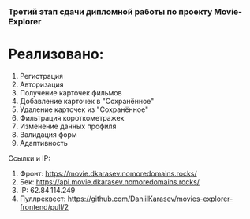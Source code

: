### Третий этап сдачи дипломной работы по проекту Movie-Explorer
# Реализовано:
  1. Регистрация
  2. Авторизация
  3. Получение карточек фильмов
  4. Добавление карточек в "Сохранённое"
  5. Удаление карточек из "Сохранённое"
  6. Фильтрация короткометражек
  7. Изменение данных профиля
  8. Валидация форм
  9. Адаптивность
  
  
Ссылки и IP:
 1. Фронт: https://movie.dkarasev.nomoredomains.rocks/
 2. Бек: https://api.movie.dkarasev.nomoredomains.rocks/
 3. IP: 62.84.114.249
 4. Пуллреквест: https://github.com/DaniilKarasev/movies-explorer-frontend/pull/2

